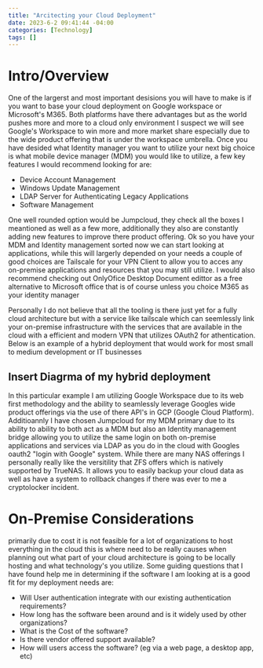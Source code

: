 ```yaml
---
title: "Arcitecting your Cloud Deployment"
date: 2023-6-2 09:41:44 -04:00
categories: [Technology]
tags: []
---
```

# Intro/Overview
One of the largerst and most important desisions you will have to make is if you want to base your cloud deployment on Google workspace or Microsoft's M365. Both platforms have there advantages but as the world pushes more and more to a cloud only environment I suspect we will see Google's Workspace to win more and more market share especially due to the wide product offering that is under the workspace umbrella. Once you have desided what Identity manager you want to utilize your next big choice is what mobile device manager (MDM) you would like to utilize, a few key features I would recommend looking for are:
* Device Account Management
* Windows Update Management
* LDAP Server for Authenticating Legacy Applications
* Software Management

One well rounded option would be Jumpcloud, they check all the boxes I meantioned as well as a few more, additionally they also are constantly adding new features to improve there product offering. Ok so you have your MDM and Identity management sorted now we can start looking at applications, while this will largerly depended on your needs a couple of good choices are Tailscale for your VPN Client to allow you to acces any on-premise applications and resources that you may still utilize. I would also recommend checking out OnlyOfice Desktop Document edittor as a free alternative to Microsoft office that is of course unless you choice M365 as your identity manager

Personally I do not believe that all the tooling is there just yet for a fully cloud architecture but with a service like tailscale which can seemlessly link your on-premise infrastructure with the services that are available in the cloud with a efficient and modern VPN that utilizes OAuth2 for athentication. Below is an example of a hybrid deployment that would work for most small to medium development or IT businesses

## Insert Diagrma of my hybrid deployment

In this particular example I am utilizing Google Workspace due to its web first methodology and the ability to seamlessly leverage Googles wide product offerings via the use of there API's in GCP (Google Cloud Platform). Additioannly I have chosen Jumpcloud for my MDM primary due to its ability to ability to both act as a MDM but also an Identity management bridge allowing you to utilize the same login on both on-premise applications and services via LDAP as you do in the cloud with Googles oauth2 "login with Google" system. While there are many NAS offerings I personally really like the versitility that ZFS offers which is natively supported by TrueNAS. It allows you to easily backup your cloud data as well as have a system to rollback changes if there was ever to me a cryptolocker incident.

# On-Premise Considerations
primarily due to cost it is not feasible for a lot of organizations to host everything in the cloud this is where need to be really causes when planning out what part of your cloud architecture is going to be locally hosting and what technology's you utilize. Some guiding questions that I have found help me in determining if the software I am looking at is a good fit for my deployment needs are:
* Will User authentication integrate with our existing authentication requirements?
* How long has the software been around and is it widely used by other organizations?
* What is the Cost of the software?
* Is there vendor offered support available?
* How will users access the software? (eg via a web page, a desktop app, etc)

